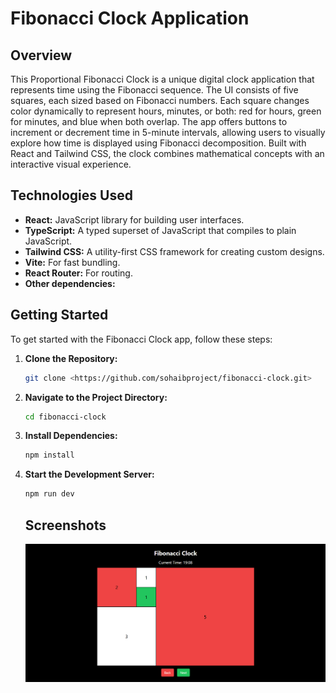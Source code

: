 # Fibonacci Clock Application

## Overview

This Proportional Fibonacci Clock is a unique digital clock application that represents time using the Fibonacci sequence. The UI consists of five squares, each sized based on Fibonacci numbers. Each square changes color dynamically to represent hours, minutes, or both: red for hours, green for minutes, and blue when both overlap. The app offers buttons to increment or decrement time in 5-minute intervals, allowing users to visually explore how time is displayed using Fibonacci decomposition. Built with React and Tailwind CSS, the clock combines mathematical concepts with an interactive visual experience.


## Technologies Used

- **React:** JavaScript library for building user interfaces.
- **TypeScript:** A typed superset of JavaScript that compiles to plain JavaScript.
- **Tailwind CSS:** A utility-first CSS framework for creating custom designs.
- **Vite:** For fast bundling.
- **React Router:** For routing.
- **Other dependencies:**

## Getting Started

To get started with the Fibonacci Clock app, follow these steps:

1. **Clone the Repository:**

   ```bash
   git clone <https://github.com/sohaibproject/fibonacci-clock.git>
   ```

2. **Navigate to the Project Directory:**

   ```bash
   cd fibonacci-clock

   ```

3. **Install Dependencies:**

   ```bash
   npm install

   ```

4. **Start the Development Server:**

   ```bash
   npm run dev

   ```

   ## Screenshots

   <img src="./src/assets/screenshoot.png">

